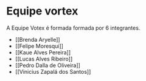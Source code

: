 # Equipe vortex

A Equipe Votex é formada formada por 6 integrantes.

- [[Brenda Aryelle]]
- [[Felipe Moresqui]]
- [[Kaue Alves Pereira]]
- [[Lucas Alves Ribeiro]]
- [[Pedro Dalla de Oliveira]]
- [[Vinicius Zapalá dos Santos]]